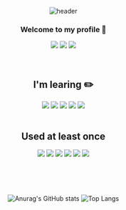<div align="center">
  
![header](https://capsule-render.vercel.app/api?type=Waving&text=Hello&color=BFBFFF&fontColor=e7e8ec&fontSize=50&animation=fadeIn&fontAlignY=35&height=200&section=header)



### Welcome to my profile :ghost:


<img src="https://img.shields.io/badge/Instagram-E4405F?style=for-the-badge&logo=Instagram&logoColor=white">
<img src="https://img.shields.io/badge/github-181717?style=for-the-badge&logo=github&logoColor=white">
<img src="https://img.shields.io/badge/YouTube-FF0000?style=for-the-badge&logo=YouTube&logoColor=white">



<br/>
<br/>
<br/>


## I'm learing :pencil2:
<img src="https://img.shields.io/badge/Python-3776AB?style=for-the-badge&logo=Python&logoColor=white">
<img src="https://img.shields.io/badge/Django-092E20?style=for-the-badge&logo=Django&logoColor=white">
<img src="https://img.shields.io/badge/JAVA-007396?style=for-the-badge&logo=java&logoColor=white">
<img src="https://img.shields.io/badge/Spring-6DB33F?style=for-the-badge&logo=Spring&logoColor=white">
<img src="https://img.shields.io/badge/IntelliJ IDEA-000000?style=for-the-badge&logo=IntelliJ IDEA&logoColor=white">

<br/>
<br/>

## Used at least once
<img src="https://img.shields.io/badge/AWS-232F3E?style=for-the-badge&logo=Amazon AWS&logoColor=white">
<img src="https://img.shields.io/badge/HTML-E34F26?style=for-the-badge&logo=HTML5&logoColor=white">
<img src="https://img.shields.io/badge/SQLite-003B57?style=for-the-badge&logo=SQLite&logoColor=white">
<img src="https://img.shields.io/badge/Ubuntu-E95420?style=for-the-badge&logo=Ubuntu&logoColor=white">
<img src="https://img.shields.io/badge/MySQL-4479A1?style=for-the-badge&logo=MySQL&logoColor=white">
<img src="https://img.shields.io/badge/MariaDB-003545?style=for-the-badge&logo=MariaDB&logoColor=white">




<br/>
<br/>
<br/>
<br/>
<br/>


![Anurag's GitHub stats](https://github-readme-stats.vercel.app/api?username=hyobin-yang&show_icons=true&theme=tokyonight)
![Top Langs](https://github-readme-stats.vercel.app/api/top-langs/?username=hyobin-yang&layout=compact&theme=synthwave)

</div>
